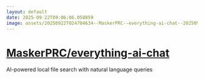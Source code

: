 ```yaml
---
layout: default
date: 2025-09-22T09:06:06.058859
image: assets/20250922T024704634--MaskerPRC--everything-ai-chat--20250922T025647789--cropped.png
---
```


# [MaskerPRC/everything-ai-chat](https://github.com/MaskerPRC/everything-ai-chat)

AI-powered local file search with natural language queries
